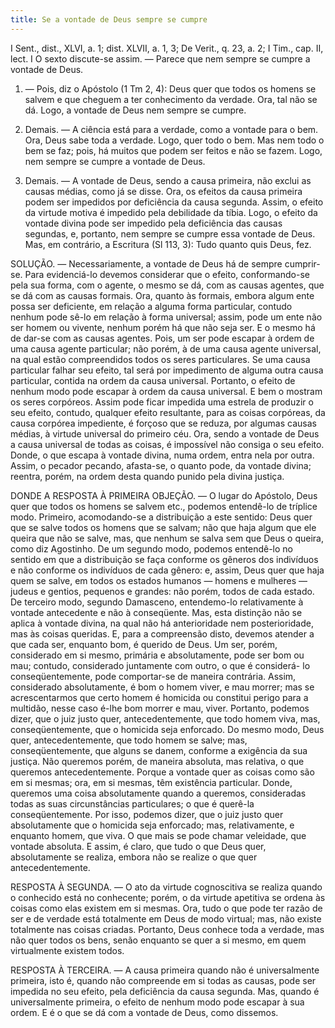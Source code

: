 ```yaml
---
title: Se a vontade de Deus sempre se cumpre
---
```


I Sent., dist., XLVI, a. 1; dist. XLVII, a. 1, 3; De Verit., q. 23, a. 2; I Tim., cap. II, lect. I  O sexto discute-se assim. — Parece que nem sempre se cumpre a vontade de Deus.  

1. — Pois, diz o Apóstolo (1 Tm 2, 4): Deus quer que todos os homens se salvem e que cheguem a ter conhecimento da verdade. Ora, tal não se dá. Logo, a vontade de Deus nem sempre se cumpre.  

2. Demais. — A ciência está para a verdade, como a vontade para o bem. Ora, Deus sabe toda a verdade. Logo, quer todo o bem. Mas nem todo o bem se faz; pois, há muitos que podem ser feitos e não se fazem. Logo, nem sempre se cumpre a vontade de Deus.  

3. Demais. — A vontade de Deus, sendo a causa primeira, não exclui as causas médias, como já se disse. Ora, os efeitos da causa primeira podem ser impedidos por deficiência da causa segunda. Assim, o efeito da virtude motiva é impedido pela debilidade da tíbia. Logo, o efeito da vontade divina pode ser impedido pela deficiência das causas segundas, e, portanto, nem sempre se cumpre essa vontade de Deus.  Mas, em contrário, a Escritura (Sl 113, 3): Tudo quanto quis Deus, fez. 

SOLUÇÃO. — Necessariamente, a vontade de Deus há de sempre cumprir-se. Para evidenciá-lo devemos considerar que o efeito, conformando-se pela sua forma, com o agente, o mesmo se dá, com as causas agentes, que se dá com as causas formais. Ora, quanto às formais, embora algum ente possa ser deficiente, em relação a alguma forma particular, contudo nenhum pode sê-lo em relação à forma universal; assim, pode um ente não ser homem ou vivente, nenhum porém há que não seja ser. E o mesmo há de dar-se com as causas agentes. Pois, um ser pode escapar à ordem de uma causa agente particular; não porém, à de uma causa agente universal, na qual estão compreendidos todos os seres particulares. Se uma causa particular falhar seu efeito, tal será por impedimento de alguma outra causa particular, contida na ordem da causa universal. Portanto, o efeito de nenhum modo pode escapar à ordem da causa universal. E bem o mostram os seres corpóreos. Assim pode ficar impedida uma estrela de produzir o seu efeito, contudo, qualquer efeito resultante, para as coisas corpóreas, da causa corpórea impediente, é forçoso que se reduza, por algumas causas médias, à virtude universal do primeiro céu. Ora, sendo a vontade de Deus a causa universal de todas as coisas, é impossível não consiga o seu efeito. Donde, o que escapa à vontade divina, numa ordem, entra nela por outra. Assim, o pecador pecando, afasta-se, o quanto pode, da vontade divina; reentra, porém, na ordem desta quando punido pela divina justiça.  

DONDE A RESPOSTA À PRIMEIRA OBJEÇÃO. — O lugar do Apóstolo, Deus quer que todos os homens se salvem etc., podemos entendê-lo de tríplice modo. Primeiro, acomodando-se a distribuição a este sentido: Deus quer que se salve todos os homens que se salvam; não que haja algum que ele queira que não se salve, mas, que nenhum se salva sem que Deus o queira, como diz Agostinho.  De um segundo modo, podemos entendê-lo no sentido em que a distribuição se faça conforme os gêneros dos indivíduos e não conforme os indivíduos de cada gênero: e, assim, Deus quer que haja quem se salve, em todos os estados humanos — homens e mulheres — judeus e gentios, pequenos e grandes: não porém, todos de cada estado.  De terceiro modo, segundo Damasceno, entendemo-lo relativamente à vontade antecedente e não à conseqüente. Mas, esta distinção não se aplica à vontade divina, na qual não há anterioridade nem posterioridade, mas às coisas queridas. E, para a compreensão disto, devemos atender a que cada ser, enquanto bom, é querido de Deus. Um ser, porém, considerado em si mesmo, primária e absolutamente, pode ser bom ou mau; contudo, considerado juntamente com outro, o que é considerá- lo conseqüentemente, pode comportar-se de maneira contrária. Assim, considerado absolutamente, é bom o homem viver, e mau morrer; mas se acrescentarmos que certo homem é homicida ou constitui perigo para a multidão, nesse caso é-lhe bom morrer e mau, viver. Portanto, podemos dizer, que o juiz justo quer, antecedentemente, que todo homem viva, mas, conseqüentemente, que o homicida seja enforcado. Do mesmo modo, Deus quer, antecedentemente, que todo homem se salve; mas, conseqüentemente, que alguns se danem, conforme a exigência da sua justiça. Não queremos porém, de maneira absoluta, mas relativa, o que queremos antecedentemente. Porque a vontade quer as coisas como são em si mesmas; ora, em si mesmas, têm existência particular. Donde, queremos uma coisa absolutamente quando a queremos, consideradas todas as suas circunstâncias particulares; o que é querê-la conseqüentemente. Por isso, podemos dizer, que o juiz justo quer absolutamente que o homicida seja enforcado; mas, relativamente, e enquanto homem, que viva. O que mais se pode chamar veleidade, que vontade absoluta. E assim, é claro, que tudo o que Deus quer, absolutamente se realiza, embora não se realize o que quer antecedentemente.  

RESPOSTA À SEGUNDA. — O ato da virtude cognoscitiva se realiza quando o conhecido está no conhecente; porém, o da virtude apetitiva se ordena às coisas como elas existem em si mesmas. Ora, tudo o que pode ter razão de ser e de verdade está totalmente em Deus de modo virtual; mas, não existe totalmente nas coisas criadas. Portanto, Deus conhece toda a verdade, mas não quer todos os bens, senão enquanto se quer a si mesmo, em quem virtualmente existem todos.  

RESPOSTA À TERCEIRA. — A causa primeira quando não é universalmente primeira, isto é, quando não compreende em si todas as causas, pode ser impedida no seu efeito, pela deficiência da causa segunda. Mas, quando é universalmente primeira, o efeito de nenhum modo pode escapar à sua ordem. E é o que se dá com a vontade de Deus, como dissemos.